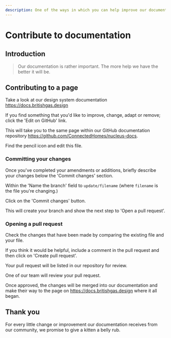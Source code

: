 ```yaml
---
description: One of the ways in which you can help improve our documentation.
---
```


# Contribute to documentation

## Introduction

> Our documentation is rather important. The more help we have the better it will be.

## Contributing to a page

Take a look at our design system documentation https://docs.britishgas.design

If you find something that you'd like to improve, change, adapt or remove; click the 'Edit on GitHub' link.

This will take you to the same page within our GitHub documentation repository https://github.com/ConnectedHomes/nucleus-docs.

Find the pencil icon and edit this file.


### Committing your changes

Once you've completed your amendments or additions, briefly describe your changes below the 'Commit changes' section.

Within the 'Name the branch' field to `update/filename` (where `filename` is the file you're changing.)

Click on the 'Commit changes' button.

This will create your branch and show the next step to 'Open a pull request'.

### Opening a pull request

Check the changes that have been made by comparing the existing file and your file.

If you think it would be helpful, include a comment in the pull request and then click on 'Create pull request'.

Your pull request will be listed in our repository for review.

One of our team will review your pull request.

Once approved, the changes will be merged into our documentation and make their way to the page on https://docs.britishgas.design where it all began.

## Thank you

For every little change or improvement our documentation receives from our community, we promise to give a kitten a belly rub.
